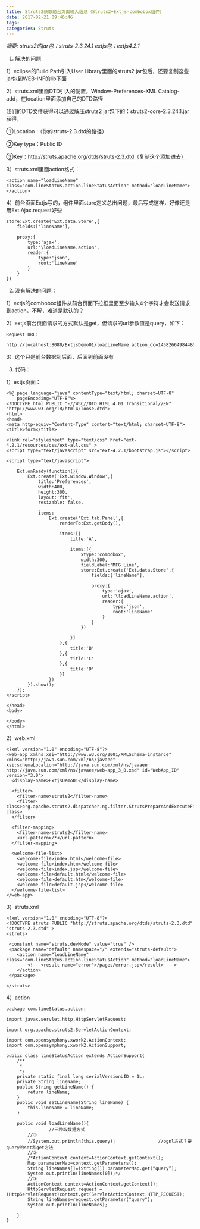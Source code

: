 ```yaml
---
title: Struts2获取前台页面输入信息（Struts2+Extjs-combobox组件）
date: 2017-02-21 09:46:46
tags:
categories: Struts
---
```

*摘要: struts2的jar包：struts-2.3.24.1 extjs包：extjs4.2.1*
<!--more-->
1. 解决的问题

1）eclipse的Build Path引入User Library里面的struts2 jar包后，还要复制这些jar包到WEB-INF的lib下面

2）struts.xml里面DTD引入的配置，Window-Preferences-XML Catalog-add，在location里面添加自己的DTD路径

我们的DTD文件获得可以通过解压struts2 jar包下的：struts2-core-2.3.24.1.jar获得，

①Location：（你的struts-2.3.dtd的路径）

②Key type：Public ID

③Key：http://struts.apache.org/dtds/struts-2.3.dtd（复制这个添加进去）

3）struts.xml里面action格式：
```
<action name="loadLineName"  class="com.lineStatus.action.lineStatusAction" method="loadLineName"></action>
```
4）前台页面Extjs写的，组件里面store定义总出问题，最后写成这样，好像还是用Ext.Ajax.request好些
```
store:Ext.create('Ext.data.Store',{
	fields:['lineName'],
								
	proxy:{
		type:'ajax',
		url:'\loadLineName.action',
		reader:{
			type:'json',
			root:'lineName'
		}
	}
})
```
2. 没有解决的问题：

1）extjs的combobox组件从前台页面下拉框里面至少输入4个字符才会发送请求到action，不解，难道是默认的？

2）extjs前台页面请求的方式默认是get，但请求的url参数值是query，如下：

	Request URL:

	http://localhost:8080/ExtjsDemo01/loadLineName.action_dc=1458266498448&query=sdfssss&page=1&start=0&limit=25

3）这个只是前台数据到后面，后面到前面没有

3. 代码：

1）extjs页面：
```
<%@ page language="java" contentType="text/html; charset=UTF-8"
    pageEncoding="UTF-8"%>
<!DOCTYPE html PUBLIC "-//W3C//DTD HTML 4.01 Transitional//EN" "http://www.w3.org/TR/html4/loose.dtd">
<html>
<head>
<meta http-equiv="Content-Type" content="text/html; charset=UTF-8">
<title>form</title>

<link rel="stylesheet" type="text/css" href="ext-4.2.1/resources/css/ext-all.css" >
<script type="text/javascript" src="ext-4.2.1/bootstrap.js"></script>

<script type="text/javascript">

	Ext.onReady(function(){
		Ext.create('Ext.window.Window',{
			title:'Preferences',
			width:400,
			height:300,
			layout:'fit',
			resizable: false,
			
			items:
				Ext.create('Ext.tab.Panel',{
					renderTo:Ext.getBody(),
					
					items:[{
						title:'A',
						
						items:[{
							xtype:'combobox',
							width:300,
							fieldLabel:'MFG Line',
							store:Ext.create('Ext.data.Store',{
								fields:['lineName'],
								
								proxy:{
									type:'ajax',
									url:'\loadLineName.action',
									reader:{
										type:'json',
										root:'lineName'
									}
								}
							})
							
						}]
					},{
						title:'B'
					},{
						title:'C'
					},{
						title:'D'
					}]
				})
		}).show();
	});
</script>

</head>
<body>

</body>
</html>
```

 2）web.xml
```
<?xml version="1.0" encoding="UTF-8"?>
<web-app xmlns:xsi="http://www.w3.org/2001/XMLSchema-instance" xmlns="http://java.sun.com/xml/ns/javaee" xsi:schemaLocation="http://java.sun.com/xml/ns/javaee http://java.sun.com/xml/ns/javaee/web-app_3_0.xsd" id="WebApp_ID" version="3.0">
  <display-name>ExtjsDemo01</display-name>
  
  <filter>
  	<filter-name>struts2</filter-name>
  	<filter-class>org.apache.struts2.dispatcher.ng.filter.StrutsPrepareAndExecuteFilter</filter-class>
  </filter>
  
  <filter-mapping>
  	<filter-name>struts2</filter-name>
  	<url-pattern>/*</url-pattern>
  </filter-mapping>
  
  <welcome-file-list>
    <welcome-file>index.html</welcome-file>
    <welcome-file>index.htm</welcome-file>
    <welcome-file>index.jsp</welcome-file>
    <welcome-file>default.html</welcome-file>
    <welcome-file>default.htm</welcome-file>
    <welcome-file>default.jsp</welcome-file>
  </welcome-file-list>
</web-app>
```

3）struts.xml
```
<?xml version="1.0" encoding="UTF-8"?>
<!DOCTYPE struts PUBLIC "http://struts.apache.org/dtds/struts-2.3.dtd" "struts-2.3.dtd" >
<struts>

 <constant name="struts.devMode" value="true" /> 
 <package name="default" namespace="/" extends="struts-default">
 	<action name="loadLineName"  class="com.lineStatus.action.lineStatusAction" method="loadLineName">
 		<!-- <result name="error">/pages/error.jsp</result>  -->
 	</action>
 </package>

</struts>
```

4）action
```
package com.lineStatus.action;

import javax.servlet.http.HttpServletRequest;

import org.apache.struts2.ServletActionContext;

import com.opensymphony.xwork2.ActionContext;
import com.opensymphony.xwork2.ActionSupport;

public class lineStatusAction extends ActionSupport{
	/**
	 * 
	 */
	private static final long serialVersionUID = 1L;
	private String lineName;
	public String getLineName() {
		return lineName;
	}
	public void setLineName(String lineName) {
		this.lineName = lineName;
	}
	
	public void loadLineName(){
                //三种取数据方式
		//①
		//System.out.println(this.query);                //ognl方式？要query的set和get方法
		//②
		/*ActionContext context=ActionContext.getContext();
		Map parameterMap=context.getParameters();
		String lineNames[]=(String[]) parameterMap.get(“query”);
		System.out.println(lineNames[0]);*/
		//③
		ActionContext context=ActionContext.getContext();
		HttpServletRequest request = (HttpServletRequest)context.get(ServletActionContext.HTTP_REQUEST);
		String lineNames=request.getParameter("query");
		System.out.println(lineNames);
		
	}
}
```

